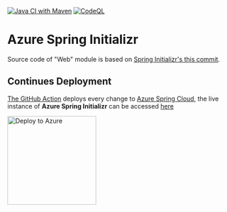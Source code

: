 [![Java CI with Maven](https://github.com/Azure/azure-spring-initializr/actions/workflows/maven.yml/badge.svg)](https://github.com/Azure/azure-spring-initializr/actions/workflows/maven.yml)
[![CodeQL](https://github.com/Azure/azure-spring-initializr/actions/workflows/codeql-analysis.yml/badge.svg)](https://github.com/Azure/azure-spring-initializr/actions/workflows/codeql-analysis.yml)

# Azure Spring Initializr

Source code of "Web" module is based on [Spring Initializr's this commit](https://github.com/spring-io/start.spring.io/commit/a4aa2e77d43bbad8a61646f3a2df6413e021846b). 

## Continues Deployment

[The GitHub Action](https://github.com/Azure/azure-spring-initializr/blob/main/.github/workflows/deploy-to-azure-spring-cloud.yml) deploys every change to [Azure Spring Cloud](https://azure.microsoft.com/en-us/services/spring-cloud/), the live instance of **Azure Spring Initializr** can be accessed [here](https://azure-spring-initializr-dev-azure-spring-initializr.azuremicroservices.io)

<a href="https://yonghui-deploy-dev-apps-webapp.azuremicroservices.io/deploy.html?url=https://github.com/hui1110/azure-spring-initializr&branch=main&module=start-site" data-linktype="external">
    <img src="https://user-images.githubusercontent.com/58474919/236122963-8c0857bb-3822-4485-892a-445fa33f1612.png" alt="Deploy to Azure" width="200px" data-linktype="relative-path">
</a>
